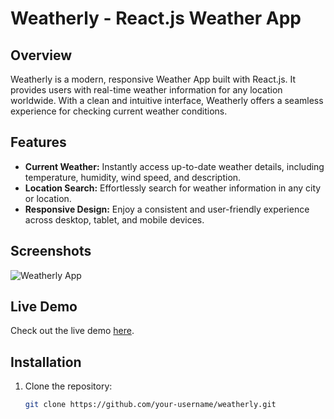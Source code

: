 # Weatherly - React.js Weather App

## Overview

Weatherly is a modern, responsive Weather App built with React.js. It provides users with real-time weather information for any location worldwide. With a clean and intuitive interface, Weatherly offers a seamless experience for checking current weather conditions.

## Features

- **Current Weather:** Instantly access up-to-date weather details, including temperature, humidity, wind speed, and description.
- **Location Search:** Effortlessly search for weather information in any city or location.
- **Responsive Design:** Enjoy a consistent and user-friendly experience across desktop, tablet, and mobile devices.

## Screenshots

![Weatherly App](/screenshots/weatherly-app.png)

## Live Demo

Check out the live demo [here](#).

## Installation

1. Clone the repository:

   ```bash
   git clone https://github.com/your-username/weatherly.git
